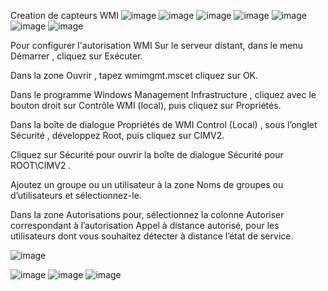 Creation de capteurs WMI 
![image](https://github.com/WildCodeSchool/TSSR-2402-P3-G3-BuildYourInfra-Ekoloclast/assets/161337347/5718d417-3f7d-4007-a403-608af6a6467c)
![image](https://github.com/WildCodeSchool/TSSR-2402-P3-G3-BuildYourInfra-Ekoloclast/assets/161337347/acf04389-96e2-439f-8047-0705786fd4f3)
![image](https://github.com/WildCodeSchool/TSSR-2402-P3-G3-BuildYourInfra-Ekoloclast/assets/161337347/c51a5073-97e6-42f9-8458-72a43aa58fa1)
![image](https://github.com/WildCodeSchool/TSSR-2402-P3-G3-BuildYourInfra-Ekoloclast/assets/161337347/2a6d2722-9582-494b-b570-f3d0fb7c40b0)
![image](https://github.com/WildCodeSchool/TSSR-2402-P3-G3-BuildYourInfra-Ekoloclast/assets/161337347/45a2765c-afd4-4bf2-ad8a-d3e36d142246)
![image](https://github.com/WildCodeSchool/TSSR-2402-P3-G3-BuildYourInfra-Ekoloclast/assets/161337347/56a91df0-a3ec-4de7-97aa-75aefa9f9f5c)
![image](https://github.com/WildCodeSchool/TSSR-2402-P3-G3-BuildYourInfra-Ekoloclast/assets/161337347/a0ea6b28-4359-462d-8b1a-91387616cc52)


Pour configurer l'autorisation WMI
Sur le serveur distant, dans le menu Démarrer , cliquez sur Exécuter.

Dans la zone Ouvrir , tapez wmimgmt.mscet cliquez sur OK.

Dans le programme Windows Management Infrastructure , cliquez avec le bouton droit sur Contrôle WMI (local), puis cliquez sur Propriétés.

Dans la boîte de dialogue Propriétés de WMI Control (Local) , sous l’onglet Sécurité , développez Root, puis cliquez sur CIMV2.

Cliquez sur Sécurité pour ouvrir la boîte de dialogue Sécurité pour ROOT\CIMV2 .

Ajoutez un groupe ou un utilisateur à la zone Noms de groupes ou d’utilisateurs et sélectionnez-le.

Dans la zone Autorisations pour<groupe ou utilisateur>, sélectionnez la colonne Autoriser correspondant à l’autorisation Appel à distance autorisé, pour les utilisateurs dont vous souhaitez détecter à distance l’état de service.


![image](https://github.com/WildCodeSchool/TSSR-2402-P3-G3-BuildYourInfra-Ekoloclast/assets/161337347/70de9b53-e911-4928-97f1-7a4f90cdf8d4)

![image](https://github.com/WildCodeSchool/TSSR-2402-P3-G3-BuildYourInfra-Ekoloclast/assets/161337347/d63bd595-cc83-4b3f-99bb-b46b0dee62a0)
![image](https://github.com/WildCodeSchool/TSSR-2402-P3-G3-BuildYourInfra-Ekoloclast/assets/161337347/71589ae3-a002-4a37-933d-a967ac5f3b09)
![image](https://github.com/WildCodeSchool/TSSR-2402-P3-G3-BuildYourInfra-Ekoloclast/assets/161337347/a722d062-95ef-4b2f-ad5a-2a60409108fd)
